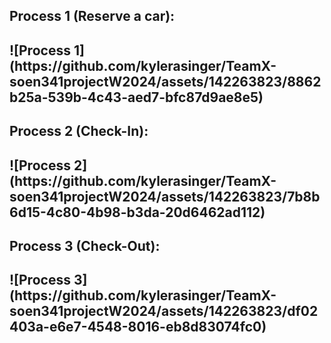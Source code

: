 <h2>Process 1 (Reserve a car):<h2>
![Process 1](https://github.com/kylerasinger/TeamX-soen341projectW2024/assets/142263823/8862b25a-539b-4c43-aed7-bfc87d9ae8e5)

<h2>Process 2 (Check-In):<h2>
![Process 2](https://github.com/kylerasinger/TeamX-soen341projectW2024/assets/142263823/7b8b6d15-4c80-4b98-b3da-20d6462ad112)

<h2>Process 3 (Check-Out):<h2>
![Process 3](https://github.com/kylerasinger/TeamX-soen341projectW2024/assets/142263823/df02403a-e6e7-4548-8016-eb8d83074fc0)
